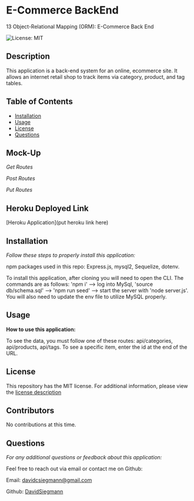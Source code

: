 # E-Commerce BackEnd
13 Object-Relational Mapping (ORM): E-Commerce Back End

  ![License: MIT](https://img.shields.io/badge/License-MIT-yellow.svg)

  ## Description
 This application is a back-end system for an online, ecommerce site. It allows an internet retail shop to track items via category, product, and tag tables.


  ## Table of Contents 
  * [Installation](#installation)
  * [Usage](#usage)
  * [License](#license)
  * [Questions](#questions)


  ## Mock-Up

  *Get Routes*

  *Post Routes*

  *Put Routes*

  ## Heroku Deployed Link

  [Heroku Application](put heroku link here)
  
  ## Installation

  *Follow these steps to properly install this application:*

  npm packages used in this repo: Express.js, mysql2, Sequelize, dotenv.

  To install this application, after cloning you will need to open the CLI. The commands are as follows: 'npm i' --> log into MySql, 'source db/schema.sql' --> 'npm run seed' --> start the server with 'node server.js'. You will also need to update the env file to utilize MySQL properly.

  ## Usage

  **How to use this application:**

  To see the data, you must follow one of these routes: api/categories, api/products, api/tags. To see a specific item, enter the id at the end of the URL.

  ## License

  This repository has the MIT license. 
    For additional information, please view the [license description](https://opensource.org/licenses/MIT)
      

  ## Contributors

  No contributions at this time.

  ## Questions

  *For any additional questions or feedback about this application:*

  Feel free to reach out via email or contact me on Github:

  Email:
  [davidcsiegmann@gmail.com](mailto:davidcsiegmann@gmail.com)

  Github:
  [DavidSiegmann](https://github.com/DavidSiegmann)